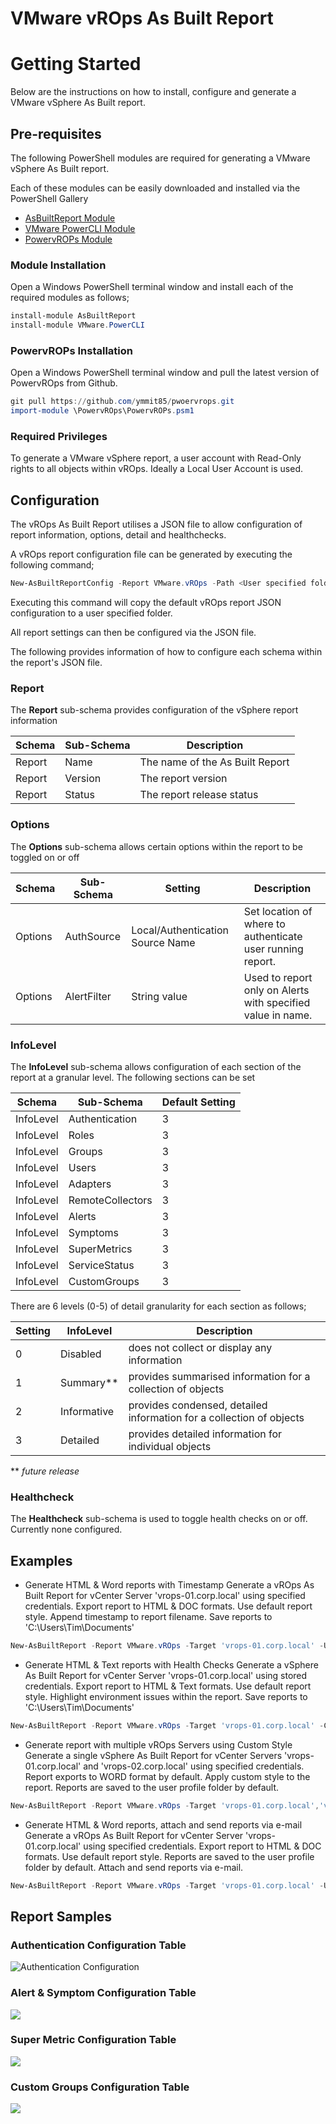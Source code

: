 # VMware vROps As Built Report

# Getting Started
Below are the instructions on how to install, configure and generate a VMware vSphere As Built report.

## Pre-requisites
The following PowerShell modules are required for generating a VMware vSphere As Built report.

Each of these modules can be easily downloaded and installed via the PowerShell Gallery 

- [AsBuiltReport Module](https://www.powershellgallery.com/packages/AsBuiltReport/)
- [VMware PowerCLI Module](https://www.powershellgallery.com/packages/VMware.PowerCLI/)
- [PowervROPs Module](https://github.com/ymmit85/PowervROps/)

### Module Installation

Open a Windows PowerShell terminal window and install each of the required modules as follows;
```powershell
install-module AsBuiltReport
install-module VMware.PowerCLI
```
### PowervROPs Installation

Open a Windows PowerShell terminal window and pull the latest version of PowervROps from Github.

```powershell
git pull https://github.com/ymmit85/pwoervrops.git
import-module \PowervROps\PowervROPs.psm1
```

### Required Privileges

To generate a VMware vSphere report, a user account with Read-Only rights to all objects within vROps. Ideally a Local User Account is used.

## Configuration
The vROps As Built Report utilises a JSON file to allow configuration of report information, options, detail and healthchecks. 

A vROps report configuration file can be generated by executing the following command;
```powershell
New-AsBuiltReportConfig -Report VMware.vROps -Path <User specified folder> -Name <Optional> 
```

Executing this command will copy the default vROps report JSON configuration to a user specified folder. 

All report settings can then be configured via the JSON file.

The following provides information of how to configure each schema within the report's JSON file.

### Report
The **Report** sub-schema provides configuration of the vSphere report information

| Schema | Sub-Schema | Description |
| ------ | ---------- | ----------- |
| Report | Name | The name of the As Built Report
| Report | Version | The report version
| Report | Status | The report release status

### Options
The **Options** sub-schema allows certain options within the report to be toggled on or off

| Schema | Sub-Schema | Setting | Description |
| ------ | ---------- | ------- | ----------- |
| Options | AuthSource | Local/Authentication Source Name | Set location of where to authenticate user running report.
| Options | AlertFilter | String value | Used to report only on Alerts with specified value in name.


### InfoLevel
The **InfoLevel** sub-schema allows configuration of each section of the report at a granular level. The following sections can be set

| Schema | Sub-Schema | Default Setting |
| ------ | ---------- | --------------- |
| InfoLevel | Authentication | 3
| InfoLevel | Roles | 3
| InfoLevel | Groups | 3
| InfoLevel | Users | 3
| InfoLevel | Adapters | 3
| InfoLevel | RemoteCollectors | 3
| InfoLevel | Alerts | 3
| InfoLevel | Symptoms | 3
| InfoLevel | SuperMetrics | 3
| InfoLevel | ServiceStatus | 3
| InfoLevel | CustomGroups | 3

There are 6 levels (0-5) of detail granularity for each section as follows;

| Setting | InfoLevel | Description |
| ------- | ---- | ----------- |
| 0 | Disabled | does not collect or display any information
| 1 | Summary** | provides summarised information for a collection of objects
| 2 | Informative | provides condensed, detailed information for a collection of objects
| 3 | Detailed | provides detailed information for individual objects

\*\* *future release*

### Healthcheck
The **Healthcheck** sub-schema is used to toggle health checks on or off. Currently none configured.

## Examples 
- Generate HTML & Word reports with Timestamp
Generate a vROps As Built Report for vCenter Server 'vrops-01.corp.local' using specified credentials. Export report to HTML & DOC formats. Use default report style. Append timestamp to report filename. Save reports to 'C:\Users\Tim\Documents'
```powershell
New-AsBuiltReport -Report VMware.vROps -Target 'vrops-01.corp.local' -Username 'admin' -Password 'VMware1!' -Format Html,Word -OutputPath 'C:\Users\Tim\Documents' -Timestamp
```
- Generate HTML & Text reports with Health Checks
Generate a vSphere As Built Report for vCenter Server 'vrops-01.corp.local' using stored credentials. Export report to HTML & Text formats. Use default report style. Highlight environment issues within the report. Save reports to 'C:\Users\Tim\Documents'
```powershell
New-AsBuiltReport -Report VMware.vROps -Target 'vrops-01.corp.local' -Credential $Creds -Format Html,Text -OutputPath 'C:\Users\Tim\Documents' -EnableHealthCheck
```
- Generate report with multiple vROps Servers using Custom Style
Generate a single vSphere As Built Report for vCenter Servers 'vrops-01.corp.local' and 'vrops-02.corp.local' using specified credentials. Report exports to WORD format by default. Apply custom style to the report. Reports are saved to the user profile folder by default.
```powershell
New-AsBuiltReport -Report VMware.vROps -Target 'vrops-01.corp.local','vcenter-02.corp.local' -Username 'admin' -Password 'VMware1!' -StylePath C:\Scripts\Styles\MyCustomStyle.ps1
```
- Generate HTML & Word reports, attach and send reports via e-mail
Generate a vROps As Built Report for vCenter Server 'vrops-01.corp.local' using specified credentials. Export report to HTML & DOC formats. Use default report style. Reports are saved to the user profile folder by default. Attach and send reports via e-mail.
```powershell
New-AsBuiltReport -Report VMware.vROps -Target 'vrops-01.corp.local' -Username 'admin' -Password 'VMware1!' -Format Html,Word -OutputPath C:\Users\Tim\Documents -SendEmail
```
## Report Samples

### Authentication Configuration Table
![Authentication Configuration](Samples/2019-06-12-21-03-25.png)

### Alert & Symptom Configuration Table
![](Samples/2019-06-12-21-07-26.png)

### Super Metric Configuration Table
![](Samples/2019-06-12-21-08-48.png)

### Custom Groups Configuration Table
![](Samples/2019-06-12-21-09-39.png)